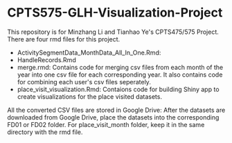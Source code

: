 # CPTS575-GLH-Visualization-Project

This repository is for Minzhang Li and Tianhao Ye's CPTS475/575 Project. There are four rmd files for this project.

- ActivitySegmentData_MonthData_All_In_One.Rmd:
- HandleRecords.Rmd
- merge.rmd: Contains code for merging csv files from each month of the year into one csv file for each corresponding year. It also contains code for combining each user's csv files seperately.
- place_visit_visualization.Rmd: Contaions code for building Shiny app to create visualizations for the place visited datasets.

All the converted CSV files are stored in Google Drive: 
After the datasets are downloaded from Google Drive, place the datasets into the corresponding FD01 or FD02 folder. For place_visit_month folder, keep it in the same directory with the rmd file.
